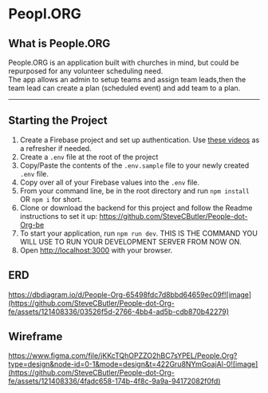# Peopl.ORG

## What is People.ORG
People.ORG is an application built with churches in mind, but could be repurposed for any volunteer scheduling need.  
The app allows an admin to setup teams and assign team leads,then the team lead can create a plan (scheduled event) and add team to a plan.  

___

## Starting the Project
1. Create a Firebase project and set up authentication. Use [these videos](https://vimeo.com/showcase/codetracker-firebase) as a refresher if needed.
2. Create a `.env` file at the root of the project
3. Copy/Paste the contents of the `.env.sample` file to your newly created `.env` file.
4. Copy over all of your Firebase values into the `.env` file.
5. From your command line, be in the root directory and run `npm install` OR `npm i` for short.
6. Clone or download the backend for this project and follow the Readme instructions to set it up: https://github.com/SteveCButler/People-dot-Org-be
7. To start your application, run `npm run dev`. THIS IS THE COMMAND YOU WILL USE TO RUN YOUR DEVELOPMENT SERVER FROM NOW ON.
8. Open [http://localhost:3000](http://localhost:3000) with your browser.


## ERD
https://dbdiagram.io/d/People-Org-65498fdc7d8bbd64659ec09f![image](https://github.com/SteveCButler/People-dot-Org-fe/assets/121408336/03526f5d-2766-4bb4-ad5b-cdb870b42279)


## Wireframe
https://www.figma.com/file/jKKcTQhOPZZO2hBC7sYPEL/People.Org?type=design&node-id=0-1&mode=design&t=422Gru8NYmGoajAl-0![image](https://github.com/SteveCButler/People-dot-Org-fe/assets/121408336/4fadc658-174b-4f8c-9a9a-94172082f0fd)

